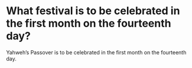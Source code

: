 # What festival is to be celebrated in the first month on the fourteenth day?

Yahweh’s Passover is to be celebrated in the first month on the fourteenth day.
